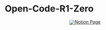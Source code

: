 # Open-Code-R1-Zero

<div align="center" style="line-height: 1;">
  <a href="https://nebula-petunia-008.notion.site/Aha-Moment-in-Code-Reasoning-from-7B-Base-Models-and-15k-data-1b138625ace8802a9740de5b6fe567ed" target="_blank">
  <img alt="Notion Page"
    src="https://img.shields.io/badge/Notion-%23000000.svg?style=for-the-badge&logo=notion&logoColor=white"/></a>
  <br>
</div>
